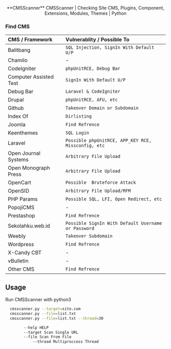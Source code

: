 <p align="center">
**CMSScanner**
CMSScanner | Checking Site CMS, Plugins, Component, Extensions, Modules, Themes | Python
</p>

### Find CMS

| CMS / Framework        | Vulnerablity / Possible To                          |
| :--------------------- | :-------------------------------------------------- |
| Balitbang              | `SQL Injection, SignIn With Default U/P`            |
| Chamilo                | -                                                   |
| CodeIgniter            | `phpUnitRCE, Debug Bar`                             |
| Computer Assisted Test | `SignIn With Default U/P`                           |
| Debug Bar              | `Laravel & CodeIgniter`                             |
| Drupal                 | `phpUnitRCE, AFU, etc`                              |
| Github                 | `Takeover Domain or Subdomain`                      |
| Index Of               | `Dirlisting`                                        |
| Joomla                 | `Find Refrence`                                     |
| Keenthemes             | `SQL Login`                                         |
| Laravel                | `Possible phpUnitRCE, APP_KEY RCE, Missconfig, etc` |
| Open Journal Systems   | `Arbitrary File Upload`                             |
| Open Monograph Press   | `Arbitrary File Upload`                             |
| OpenCart               | `Possible  Bruteforce Attack`                       |
| OpenSID                | `Arbitrary File Upload/RFM`                         |
| PHP Params             | `Possible SQL, LFI, Open Redirect, etc`             |
| PopojiCMS              | -                                                   |
| Prestashop             | `Find Refrence`                                     |
| Sekolahku.web.id       | `Possible SignIn With Default Username or Password` |
| Weebly                 | `Takeover Subdomain`                                |
| Wordpress              | `Find Refrence`                                     |
| X-Candy CBT            | -                                                   |
| vBulletin              | -                                                   |
| Other CMS              | `Find Refrence`                                     |

## Usage

Run CMSScanner with python3

```bash
  cmsscanner.py --target=site.com
  cmsscanner.py --file=list.txt
  cmsscanner.py --file=list.txt --thread=30

        --help HELP
        --target Scan Single URL
        --file Scan From File
            --thread Multiproccess Thread
```
